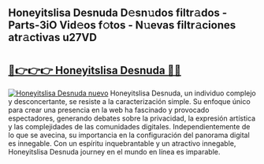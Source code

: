 ## Honeyitslisa Desnuda D𝚎sn𝚞dos filtr𝚊dos - Parts-3iO Vid𝚎os f𝚘tos - N𝚞evas filtr𝚊ciones atr𝚊ctivas u27VD

# <h2><a href="http://mb4nf2.tromn.icu/?c=Honeyitslisa+Desnuda">🔗👉👉👉 Honeyitslisa Desnuda 🔗🔗</a></h2>

[![Honeyitslisa Desnuda nuevo](https://i.imgur.com/pEAQMta.gif)](http://mb4nf2.tromn.icu/?c=Honeyitslisa+Desnuda)
Honeyitslisa Desnuda, un individuo complejo y desconcertante, se resiste a la caracterización simple. Su enfoque único para crear una presencia en la web ha fascinado y provocado espectadores, generando debates sobre la privacidad, la expresión artística y las complejidades de las comunidades digitales. Independientemente de lo que se avecina, su importancia en la configuración del panorama digital es innegable. Con un espíritu inquebrantable y un atractivo innegable, Honeyitslisa Desnuda journey en el mundo en línea es imparable.
